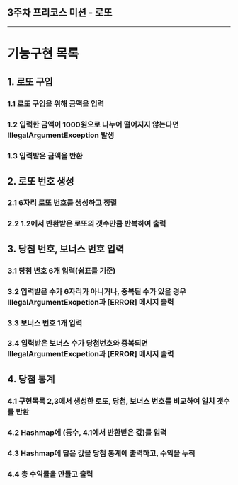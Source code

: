3주차 프리코스 미션 - 로또
---
***

# 기능구현 목록

## 1. 로또 구입 
### 1.1 로또 구입을 위해 금액을 입력
### 1.2 입력한 금액이 1000원으로 나누어 떨어지지 않는다면 IllegalArgumentException 발생
### 1.3 입력받은 금액을 반환

## 2. 로또 번호 생성
### 2.1 6자리 로또 번호를 생성하고 정렬
### 2.2 1.2에서 반환받은 로또의 갯수만큼 반복하여 출력

## 3. 당첨 번호, 보너스 번호 입력
### 3.1 당첨 번호 6개 입력(쉼표를 기준)
### 3.2 입력받은 수가 6자리가 아니거나, 중복된 수가 있을 경우 IllegalArgumentExcpetion과 [ERROR] 메시지 출력
### 3.3 보너스 번호 1개 입력 
### 3.4 입력받은 보너스 수가 당첨번호와 중복되면 IllegalArgumentExcpetion과 [ERROR] 메시지 출력

## 4. 당첨 통계
### 4.1 구현목록 2,3에서 생성한 로또, 당첨, 보너스 번호를 비교하여 일치 갯수를 반환
### 4.2 Hashmap에 (등수, 4.1에서 반환받은 값)를 입력
### 4.3 Hashmap에 담은 값을 당첨 통계에 출력하고, 수익을 누적
### 4.4 총 수익률을 만들고 출력
